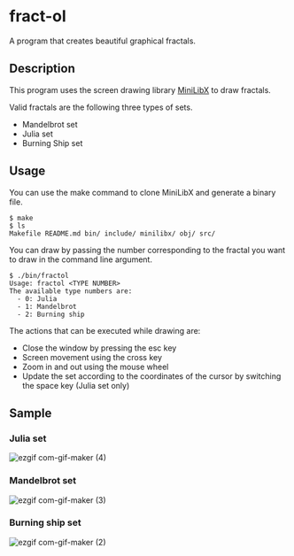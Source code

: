 # fract-ol

A program that creates beautiful graphical fractals.

## Description

This program uses the screen drawing library [MiniLibX](https://harm-smits.github.io/42docs/libs/minilibx) to draw fractals.

Valid fractals are the following three types of sets.

- Mandelbrot set
- Julia set
- Burning Ship set

## Usage

You can use the make command to clone MiniLibX and generate a binary file.

```shell
$ make
$ ls
Makefile README.md bin/ include/ minilibx/ obj/ src/
```

You can draw by passing the number corresponding to the fractal you want to draw in the command line argument.

```shell
$ ./bin/fractol
Usage: fractol <TYPE NUMBER>
The available type numbers are:
  - 0: Julia
  - 1: Mandelbrot
  - 2: Burning ship
```

The actions that can be executed while drawing are:

- Close the window by pressing the esc key
- Screen movement using the cross key
- Zoom in and out using the mouse wheel
- Update the set according to the coordinates of the cursor by switching the space key (Julia set only)

## Sample

### Julia set

![ezgif com-gif-maker (4)](https://user-images.githubusercontent.com/59915788/174652551-634ad1bd-1831-4590-92d6-853860e8acb7.gif)

### Mandelbrot set

![ezgif com-gif-maker (3)](https://user-images.githubusercontent.com/59915788/174652361-1c030d21-f4ee-4203-bb6f-34bf4c141bb0.gif)

### Burning ship set

![ezgif com-gif-maker (2)](https://user-images.githubusercontent.com/59915788/174651474-1e122565-131b-4af9-9bdf-8aeef24801a2.gif)
